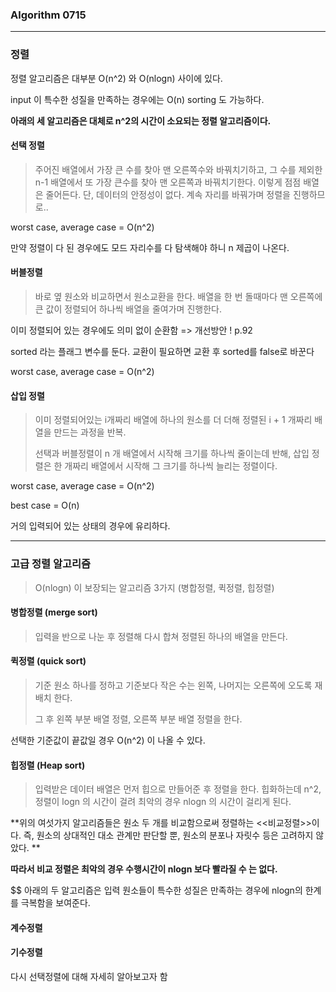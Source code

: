 ### Algorithm 0715

<hr>

### 정렬



정렬 알고리즘은 대부분 O(n^2) 와 O(nlogn) 사이에 있다. 

input 이 특수한 성질을 만족하는 경우에는 O(n) sorting 도 가능하다. 



**아래의 세 알고리즘은 대체로 n^2의 시간이 소요되는 정렬 알고리즘이다.**

#### 선택 정렬 

> 주어진 배열에서 가장 큰 수를 찾아 맨 오른쪽수와 바꿔치기하고, 그 수를 제외한 n-1 배열에서 또 가장 큰수를 찾아 맨 오른쪽과 바꿔치기한다. 이렇게 점점 배열은 줄어든다. 단, 데이터의 안정성이 없다. 계속 자리를 바꿔가며 정렬을 진행하므로.. 

 worst case, average case = O(n^2)

만약 정렬이 다 된 경우에도 모드 자리수를 다 탐색해야 하니 n 제곱이 나온다. 



#### 버블정렬

> 바로 옆 원소와 비교하면서 원소교환을 한다. 배열을 한 번 돌때마다 맨 오른쪽에 큰 값이 정렬되어 하나씩 배열을 줄여가며 진행한다.

이미 정렬되어 있는 경우에도 의미 없이 순환함   => 개선방안 !  p.92

sorted 라는 플래그 변수를 둔다.  교환이 필요하면 교환 후 sorted를 false로 바꾼다 

 worst case, average case = O(n^2)



#### 삽입 정렬

> 이미 정렬되어있는 i개짜리 배열에 하나의 원소를 더 더해 정렬된 i + 1 개짜리 배열을 만드는 과정을 반복. 
>
> 선택과 버블정렬이 n 개 배열에서 시작해 크기를 하나씩 줄이는데 반해, 삽입 정렬은 한 개짜리 배열에서 시작해 그 크기를 하나씩 늘리는 정렬이다. 

 worst case, average case = O(n^2)

best case = O(n)

거의 입력되어 있는 상태의 경우에 유리하다. 



<hr>



### 고급 정렬 알고리즘

> O(nlogn) 이 보장되는 알고리즘 3가지 (병합정렬, 퀵정렬, 힙정렬)



#### 병합정렬 (merge sort)

> 입력을 반으로 나눈 후 정렬해 다시 합쳐 정렬된 하나의 배열을 만든다. 



#### 퀵정렬 (quick sort)

> 기준 원소 하나를 정하고 기준보다 작은 수는 왼쪽, 나머지는 오른쪽에 오도록 재배치 한다. 
>
> 그 후 왼쪽 부분 배열 정렬, 오른쪽 부분 배열 정렬을 한다. 

선택한 기준값이 끝값일 경우  O(n^2) 이 나올 수 있다.



#### 힙정렬 (Heap sort)

>  입력받은 데이터 배열은 먼저 힙으로 만들어준 후 정렬을 한다. 힙화하는데 n^2, 정렬이 logn 의 시간이 걸려 최악의 경우 nlogn 의 시간이 걸리게 된다.



**위의 여섯가지 알고리즘들은 원소 두 개를 비교함으로써 정렬하는 <<비교정렬>>이다. 즉, 원소의 상대적인 대소 관계만 판단할 뿐, 원소의 분포나 자릿수 등은 고려하지 않았다. **

**따라서 비교 정렬은 최악의 경우 수행시간이 nlogn 보다 빨라질 수 는 없다.**



$$ 아래의 두 알고리즘은 입력 원소들이 특수한 성질은 만족하는 경우에 nlogn의 한계를 극복함을 보여준다.



#### 계수정렬

> 

#### 기수정렬

> 





다시 선택정렬에 대해 자세히 알아보고자 함